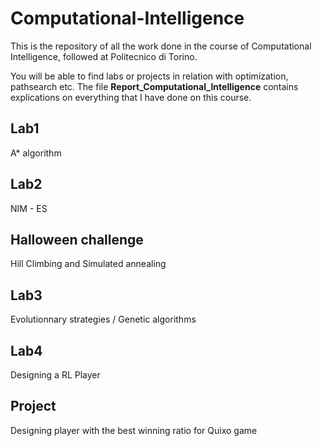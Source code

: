 # Computational-Intelligence

This is the repository of all the work done in the course of Computational Intelligence, followed at Politecnico di Torino.

You will be able to find labs or projects in relation with optimization, pathsearch etc.
The file **Report_Computational_Intelligence** contains explications on everything that I have done on this course.

## Lab1
A* algorithm

## Lab2
NIM - ES

## Halloween challenge
Hill Climbing and Simulated annealing

## Lab3
Evolutionnary strategies / Genetic algorithms

## Lab4
Designing a RL Player

## Project
Designing player with the best winning ratio for Quixo game
